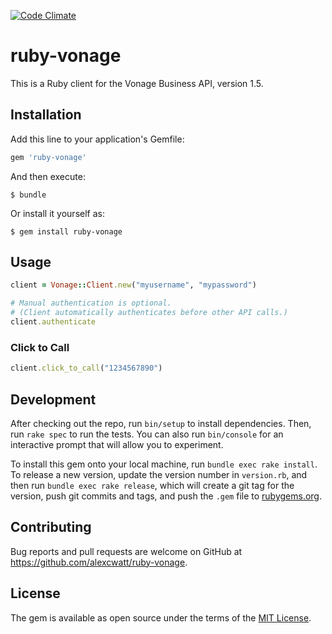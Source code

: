 [![Code Climate](https://codeclimate.com/github/alexcwatt/ruby-vonage/badges/gpa.svg)](https://codeclimate.com/github/alexcwatt/ruby-vonage)

# ruby-vonage

This is a Ruby client for the Vonage Business API, version 1.5.

## Installation

Add this line to your application's Gemfile:

```ruby
gem 'ruby-vonage'
```

And then execute:

    $ bundle

Or install it yourself as:

    $ gem install ruby-vonage

## Usage

```ruby
client = Vonage::Client.new("myusername", "mypassword")

# Manual authentication is optional.
# (Client automatically authenticates before other API calls.)
client.authenticate
```

### Click to Call

```ruby
client.click_to_call("1234567890")
```

## Development

After checking out the repo, run `bin/setup` to install dependencies. Then, run `rake spec` to run the tests. You can also run `bin/console` for an interactive prompt that will allow you to experiment.

To install this gem onto your local machine, run `bundle exec rake install`. To release a new version, update the version number in `version.rb`, and then run `bundle exec rake release`, which will create a git tag for the version, push git commits and tags, and push the `.gem` file to [rubygems.org](https://rubygems.org).

## Contributing

Bug reports and pull requests are welcome on GitHub at https://github.com/alexcwatt/ruby-vonage.


## License

The gem is available as open source under the terms of the [MIT License](http://opensource.org/licenses/MIT).

